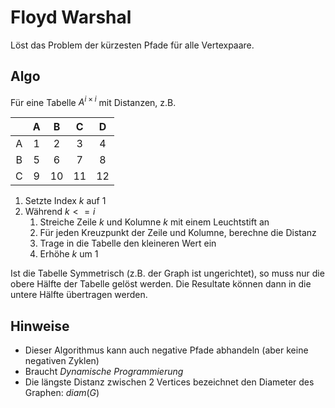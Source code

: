 # Floyd Warshal

Löst das Problem der kürzesten Pfade für alle Vertexpaare.

## Algo

Für eine Tabelle $A^{i \times i}$ mit Distanzen, z.B.

|       |   A   |   B   |   C   |   D   |
| :---: | :---: | :---: | :---: | :---: |
|   A   |   1   |   2   |   3   |   4   |
|   B   |   5   |   6   |   7   |   8   |
|   C   |   9   |  10   |  11   |  12   |

1. Setzte Index $k$ auf 1
2. Während $k<=i$
   1. Streiche Zeile $k$ und Kolumne $k$ mit einem Leuchtstift an
   2. Für jeden Kreuzpunkt der Zeile und Kolumne, berechne die Distanz
   3. Trage in die Tabelle den kleineren Wert ein
   4. Erhöhe $k$ um $1$

Ist die Tabelle Symmetrisch (z.B. der Graph ist ungerichtet), so muss nur die obere Hälfte der Tabelle gelöst werden. Die Resultate können dann in die untere Hälfte übertragen werden.

## Hinweise

- Dieser Algorithmus kann auch negative Pfade abhandeln (aber keine negativen Zyklen)
- Braucht *Dynamische Programmierung*
- Die längste Distanz zwischen 2 Vertices bezeichnet den Diameter des Graphen: $diam(G)$